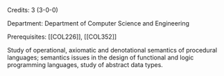 Credits: 3 (3-0-0)

Department: Department of Computer Science and Engineering

Prerequisites: [[COL226]], [[COL352]]

Study of operational, axiomatic and denotational semantics of procedural languages; semantics issues in the design of functional and logic programming languages, study of abstract data types.